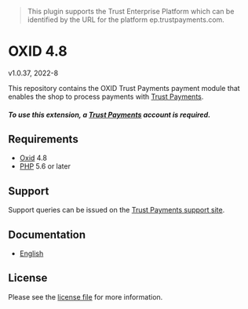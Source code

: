 > This plugin supports the Trust Enterprise Platform which can be identified by the URL for the platform ep.trustpayments.com.

# OXID 4.8

v1.0.37, 2022-8

This repository contains the OXID  Trust Payments payment module that enables the shop to process payments with [Trust Payments](https://www.trustpayments.com/).

##### To use this extension, a [Trust Payments](https://ep.trustpayments.com/user/signup)  account is required.

## Requirements

* [Oxid](https://www.oxid-esales.com/) 4.8
* [PHP](http://php.net/) 5.6 or later

## Support

Support queries can be issued on the [Trust Payments support site](https://www.trustpayments.com/contact-us/).

## Documentation

* [English](https://plugin-documentation.ep.trustpayments.com/TrustPayments/oxid-4.8/1.0.37/docs/en/documentation.html)

## License

Please see the [license file](https://github.com/TrustPayments/oxid-4.8/blob/1.0.37/LICENSE) for more information.